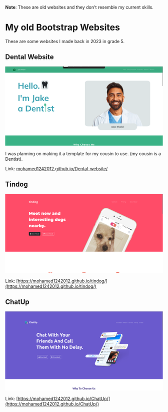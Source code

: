 **Note**: These are old websites and they don't resemble my current skills.

# My old Bootstrap Websites

These are some websites I made back in 2023 in grade 5.

## Dental Website

![Dental Website Image](/static/posts/img/dentist-website.png)

I was planning on making it a template for my cousin to use. (my cousin is a Dentist).

Link: [mohamed1242012.github.io/Dental-website/](mohamed1242012.github.io/Dental-website/)

## Tindog

![Tindog Website](/static/posts/img/tindog.png)

Link: [https://mohamed1242012.github.io/tindog/](https://mohamed1242012.github.io/tindog/)

## ChatUp

![ChatUp Website](/static/posts/img/chat-up.png)

Link: [https://mohamed1242012.github.io/ChatUp/](https://mohamed1242012.github.io/ChatUp/)